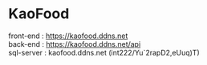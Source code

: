 # KaoFood
front-end   :   https://kaofood.ddns.net  
back-end    :   https://kaofood.ddns.net/api  
sql-server  :   kaofood.ddns.net (int222/Yu`2rapD2,eUuq)T)
